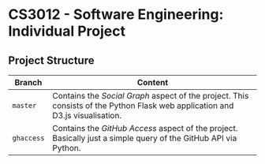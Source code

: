 # CS3012 - Software Engineering: Individual Project

## Project Structure

| Branch | Content |
| - | - |
| `master` | Contains the *Social Graph* aspect of the project. This consists of the Python Flask web application and D3.js visualisation. |
| `ghaccess` | Contains the *GitHub Access* aspect of the project. Basically just a simple query of the GitHub API via Python. |
